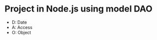 <h1>Project in Node.js using model DAO </h1>

<ul>
    <li>D: Date</li>
    <li>A: Access</li>
    <li>O: Object</li>
</ul>
